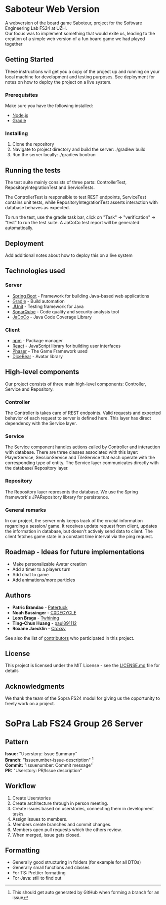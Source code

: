 # Saboteur Web Version

A webversion of the board game Saboteur, project for the Software Engineering Lab FS24 at UZH. <br>
Our focus was to implement something that would exite us, leading to the creation of a simple web version of a fun board game we had played together

## Getting Started

These instructions will get you a copy of the project up and running on your local machine for development and testing purposes. See deployment for notes on how to deploy the project on a live system.

### Prerequisites

Make sure you have the following installed:

-   [Node.js](https://nodejs.org/)
-   [Gradle](https://gradle.org/)

### Installing

1. Clone the repository
2. Navigate to project directory and build the server: ./gradlew build
3. Run the server locally: ./gradlew bootrun

## Running the tests

The test suite mainly consists of three parts: ControllerTest, RepositoryIntegrationTest and ServiceTests.

The ControllerTest is responsible to test REST endpoints, ServiceTest contains unit tests, while RepositoryIntegrationTest asserts interaction with database behaves as expected.

To run the test, use the gradle task bar, click on "Task" -> "verification" -> "test" to run the test suite. A JaCoCo test report will be generated automatically.

## Deployment

Add additional notes about how to deploy this on a live system

## Technologies used

### Server

-   [Spring Boot](https://spring.io/projects/spring-boot) - Framework for building Java-based web applications
-   [Gradle](https://gradle.org/) - Build automation
-   [JUnit](https://junit.org/junit5/) - Testing framework for Java
-   [SonarQube](https://www.sonarqube.org/) - Code quality and security analysis tool
-   [JaCoCo](https://www.jacoco.org/jacoco/) - Java Code Coverage Library

### Client

-   [npm](https://www.npmjs.com/) - Package manager
-   [React](https://reactjs.org/) - JavaScript library for building user interfaces
-   [Phaser](https://phaser.io/) - The Game Framework used
-   [DiceBear](https://www.dicebear.com/) - Avatar library

## High-level components

Our project consists of three main high-level components: Controller, Service and Repository.


### Controller

The Controller is takes care of REST endpoints. Valid requests and expected behavior of 
each request to server is defined here. This layer has direct dependency with the Service layer.

### Service

The Service component handles actions called by Controller and interaction with database. There are three classes associated
with this layer: PlayerService, SessionService and TileService that each operate with the corresponding type of entity. The 
Service layer communicates directly with the database/ Repository layer.

### Repository

The Repository layer represents the database. We use the Spring framework's JPARepository library for persistence.

### General remarks

In our project, the server only keeps track of the crucial information regarding a session/ game. It receives update
request from client, updates the information in database, but doesn't actively send data to client. The client fetches
game state in a constant time interval via the ping request.


## Roadmap - Ideas for future implementations

- Make personalizable Avatar creation
- Add a timer to a players turn
- Add chat to game
- Add animations/more particles

## Authors

-   **Patric Brandao** - [Patertuck](https://github.com/Patertuck)
-   **Noah Bussinger** - [C0DECYCLE](https://github.com/C0DECYCLE)
-   **Leon Braga** - [Twhining](https://github.com/Twhining)
-   **Ting-Chun Huang** - [paul891112](https://github.com/paul891112)
-   **Roxane Jaecklin** - [Croxsy](https://github.com/Croxsy)

See also the list of [contributors](https://github.com/sopra-fs24-group-26/server/contributors) who participated in this project.

## License

This project is licensed under the MIT License - see the [LICENSE.md](LICENSE.md) file for details

## Acknowledgments

We thank the team of the Sopra FS24 modul for giving us the opportunity to freely work on a project.

# SoPra Lab FS24 Group 26 Server

## Pattern

**Issue:** "Userstory: Issue Summary" <br>
**Branch:** "Issuenumber-issue-description" [^1] <br>
**Commit:** "Issuenumber: Commit message" <br>
**PR:** "Userstory: PR/Issue description" <br>

[^1]: This should get auto generated by GitHub when forming a branch for an issue

## Workflow

1. Create Userstories
2. Create architecture through in person meeting.
3. Create issues based on userstories, connecting them in development tasks.
4. Assign issues to members.
5. Members create branches and commit changes.
6. Members open pull requests which the others review.
7. When merged, issue gets closed.

## Formatting

-   Generally good structuring in folders (for example for all DTOs)
-   Generally small functions and classes
-   For TS: Prettier formatting
-   For Java: still to find out
